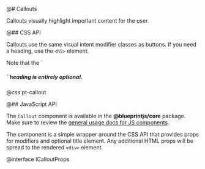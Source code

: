 @# Callouts

Callouts visually highlight important content for the user.

@## CSS API

Callouts use the same visual intent modifier classes as buttons. If you need a
heading, use the `<h5>` element.

<div class="pt-callout pt-intent-primary pt-icon-info-sign">
    Note that the `<h5>` heading is entirely optional.
</div>

@css pt-callout

@## JavaScript API

The `Callout` component is available in the __@blueprintjs/core__ package.
Make sure to review the [general usage docs for JS components](#blueprint.usage).

The component is a simple wrapper around the CSS API that provides props for modifiers and optional title element.
Any additional HTML props will be spread to the rendered `<div>` element.

@interface ICalloutProps
